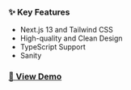 ### ✨ Key Features

- Next.js 13 and Tailwind CSS
- High-quality and Clean Design
- TypeScript Support
- Sanity

### [🚀 View Demo](https://patoreguera.com/)
